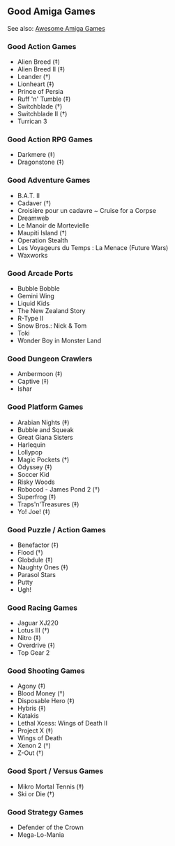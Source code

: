 ## Good Amiga Games

See also: [Awesome Amiga Games](./README.md#awesome-amiga-games)

### Good Action Games

- Alien Breed (‡)
- Alien Breed II (‡)
- Leander (†)
- Lionheart (‡)
- Prince of Persia
- Ruff 'n' Tumble (‡)
- Switchblade (†)
- Switchblade II (†)
- Turrican 3

### Good Action RPG Games

- Darkmere (‡)
- Dragonstone (‡)

### Good Adventure Games

- B.A.T. II
- Cadaver (†)
- Croisière pour un cadavre ~ Cruise for a Corpse
- Dreamweb
- Le Manoir de Mortevielle
- Maupiti Island (†)
- Operation Stealth
- Les Voyageurs du Temps : La Menace (Future Wars)
- Waxworks

### Good Arcade Ports

- Bubble Bobble
- Gemini Wing
- Liquid Kids
- The New Zealand Story
- R-Type II
- Snow Bros.: Nick & Tom
- Toki
- Wonder Boy in Monster Land

### Good Dungeon Crawlers

- Ambermoon (‡)
- Captive (‡)
- Ishar

### Good Platform Games

- Arabian Nights (‡)
- Bubble and Squeak
- Great Giana Sisters
- Harlequin
- Lollypop
- Magic Pockets (†)
- Odyssey (‡)
- Soccer Kid
- Risky Woods
- Robocod - James Pond 2 (†)
- Superfrog (‡)
- Traps'n'Treasures (‡)
- Yo! Joe! (‡)

### Good Puzzle / Action Games

- Benefactor (‡)
- Flood (†)
- Globdule (‡)
- Naughty Ones (‡)
- Parasol Stars
- Putty
- Ugh!

### Good Racing Games

- Jaguar XJ220
- Lotus III (†)
- Nitro (‡)
- Overdrive (‡)
- Top Gear 2

### Good Shooting Games

- Agony (‡)
- Blood Money (†)
- Disposable Hero (‡)
- Hybris (‡)
- Katakis
- Lethal Xcess: Wings of Death II
- Project X (‡)
- Wings of Death
- Xenon 2 (†)
- Z-Out (†)

### Good Sport / Versus Games

- Mikro Mortal Tennis (‡)
- Ski or Die (†)

### Good Strategy Games

- Defender of the Crown
- Mega-Lo-Mania
